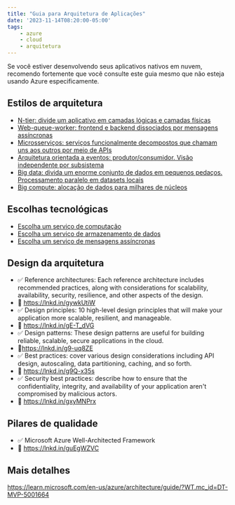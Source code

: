 ```yaml
---
title: "Guia para Arquitetura de Aplicações"
date: '2023-11-14T08:20:00-05:00'
tags:
    - azure
    - cloud
    - arquitetura
---
```


Se você estiver desenvolvendo seus aplicativos nativos em nuvem, recomendo fortemente que você consulte este guia mesmo que não esteja usando Azure especificamente.

## Estilos de arquitetura

- [N-tier: divide um aplicativo em camadas lógicas e camadas físicas](https://learn.microsoft.com/pt-br/azure/architecture/guide/architecture-styles/n-tier)
- [Web-queue-worker: frontend e backend dissociados por mensagens assíncronas](https://learn.microsoft.com/pt-br/azure/architecture/guide/architecture-styles/web-queue-worker)
- [Microsserviços: serviços funcionalmente decompostos que chamam uns aos outros por meio de APIs](https://learn.microsoft.com/pt-br/azure/architecture/guide/architecture-styles/microservices)
- [Arquitetura orientada a eventos: produtor/consumidor. Visão independente por subsistema](https://learn.microsoft.com/pt-br/azure/architecture/guide/architecture-styles/event-driven)
- [Big data: divida um enorme conjunto de dados em pequenos pedaços. Processamento paralelo em datasets locais](https://learn.microsoft.com/pt-br/azure/architecture/guide/architecture-styles/big-data)
- [Big compute: alocação de dados para milhares de núcleos](https://learn.microsoft.com/pt-br/azure/architecture/guide/architecture-styles/big-compute)

## Escolhas tecnológicas

- [Escolha um serviço de computação](https://learn.microsoft.com/pt-br/azure/architecture/guide/technology-choices/compute-decision-tree)
- [Escolha um serviço de armazenamento de dados](https://learn.microsoft.com/pt-br/azure/architecture/guide/technology-choices/data-store-overview)
- [Escolha um serviço de mensagens assíncronas](https://learn.microsoft.com/pt-br/azure/architecture/guide/technology-choices/messaging)

## Design da arquitetura

- ✅ Reference architectures: Each reference architecture includes recommended practices, along with considerations for scalability, availability, security, resilience, and other aspects of the design.
- 🔗 https://lnkd.in/gywkUtiW
- ✅ Design principles: 10 high-level design principles that will make your application more scalable, resilient, and manageable.
- 🔗 https://lnkd.in/gE-T_dVG
- ✅ Design patterns: These design patterns are useful for building reliable, scalable, secure applications in the cloud.
- 🔗https://lnkd.in/g9-uq8ZE
- ✅ Best practices: cover various design considerations including API design, autoscaling, data partitioning, caching, and so forth.
- 🔗 https://lnkd.in/g9Q-x35s
- ✅ Security best practices: describe how to ensure that the confidentiality, integrity, and availability of your application aren't compromised by malicious actors.
- 🔗 https://lnkd.in/gxyMNPrx


## Pilares de qualidade

 - ✅ Microsoft Azure Well-Architected Framework
 - 🔗 https://lnkd.in/guEgWZVC

 ## Mais detalhes

 https://learn.microsoft.com/en-us/azure/architecture/guide/?WT.mc_id=DT-MVP-5001664
